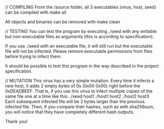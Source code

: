// COMPILING
From the /source folder, all 3 executables (virus, host, seed) can be compiled with
     make all

All objects and binaries can be removed with
     make clean

// TESTING
You can test the program by executing ./seed with any writable but non-executable
files as arguments (this is according to specification).

If you use ./seed with an executable file, it will still run but the executable file
will not be infected. Please remove executable permissions from files before trying
to infect them.

It should be possible to test this program in the way described in the project
specification.

// MUTATION
This virus has a very simple mutation. Every time it infects a new host, it adds
2 empty bytes of 0s (0x00 0x00) right before the 0xDEADBEEF. That is, if you use
this virus to infect multiple copies of the same file one at a time like this:
     ./seed host1
     ./host1 host2
     ./host2 host3
Each subsequent infected file will be 2 bytes larger than the previous infected
file. Then, if you compare their hashes, such as with sha256sum, you will notice
that they have completely different hash outputs.


Thank you!
